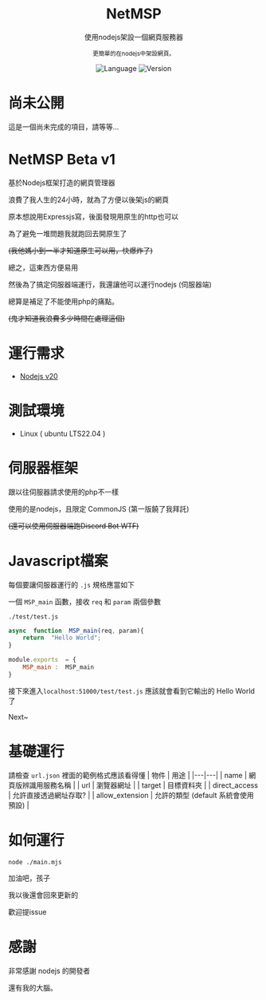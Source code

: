 <div align="center">
<h1>NetMSP</h1>
<p>使用nodejs架設一個網頁服務器</p>
<sub>更簡單的在nodejs中架設網頁。</sub>
<p></p>
</div>

  

<div align="center">

![Language](https://badgen.net/badge/語言/Javascript/orange)
![Version](https://badgen.net/badge/Node版本/v20.17.0/green)

</div>


# 尚未公開
這是一個尚未完成的項目，請等等...


# NetMSP Beta v1

基於Nodejs框架打造的網頁管理器

浪費了我人生的24小時，就為了方便以後架js的網頁

原本想說用Expressjs寫，後面發現用原生的http也可以

為了避免一堆問題我就跑回去開原生了

~~(我他媽小到一半才知道原生可以用，快爆炸了)~~

總之，這東西方便易用

然後為了搞定伺服器端運行，我還讓他可以運行nodejs (伺服器端)

總算是補足了不能使用php的痛點。

~~(鬼才知道我浪費多少時間在處理這個)~~


# 運行需求
- [Nodejs v20](https://nodejs.org/en)


# 測試環境
- Linux ( ubuntu LTS22.04 )


# 伺服器框架
跟以往伺服器請求使用的php不一樣

使用的是nodejs，且限定 CommonJS (第一版饒了我拜託)

~~(還可以使用伺服器端跑Discord Bot WTF)~~


# Javascript檔案
每個要讓伺服器運行的 ``.js`` 規格應當如下

一個 ``MSP_main`` 函數，接收 ``req`` 和 ``param`` 兩個參數


``./test/test.js``
```js
async  function  MSP_main(req, param){
	return  "Hello World";
}

module.exports  = {
	MSP_main :  MSP_main
}
```
接下來進入``localhost:51000/test/test.js``
應該就會看到它輸出的 Hello World 了

Next~


# 基礎運行
請檢查 ``url.json``
裡面的範例格式應該看得懂
| 物件 | 用途 |
|---|---|
| name | 網頁版辨識用服務名稱 |
| url | 瀏覽器網址 |
| target | 目標資料夾 |
| direct_access | 允許直接透過網址存取? |
| allow_extension | 允許的類型 (default 系統會使用預設) |


# 如何運行
``node ./main.mjs``

加油吧，孩子

我以後還會回來更新的

歡迎提issue


# 感謝
非常感謝 nodejs 的開發者

還有我的大腦。
